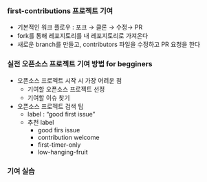 ### first-contributions 프로젝트 기여

- 기본적인 워크 플로우 : 포크 → 클론 → 수정→ PR
- fork를 통해 레포지토리를 내 레포지토리로 가져온다
- 새로운 branch를 만들고, contributors 파일을 수정하고 PR 요청을 한다

### 실전 오픈소스 프로젝트 기여 방법 for begginers

- 오픈소스 프로젝트 시작 시 가장 어려운 점
    - 기여할 오픈소스 프로젝트 선정
    - 기여할 이슈 찾기
- 오픈소스 프로젝트 검색 팁
    - label : “good first issue”
    - 추천 label
        - good firs issue
        - contribution welcome
        - first-timer-only
        - low-hanging-fruit

### 기여 실습